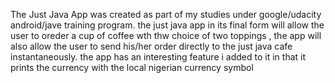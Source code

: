 The Just Java App was created as part of my studies under google/udacity android/jave training program. the just java app in its final form will allow the user to oreder a cup of coffee wth thw choice of two toppings , the app will also allow the user to send his/her order directly to the just java cafe instantaneously. the app has an interesting feature i added to it in that it prints the currency with the local nigerian currency symbol
